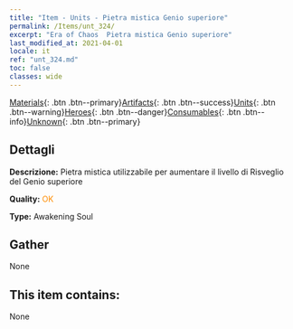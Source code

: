 ```yaml
---
title: "Item - Units - Pietra mistica Genio superiore"
permalink: /Items/unt_324/
excerpt: "Era of Chaos  Pietra mistica Genio superiore"
last_modified_at: 2021-04-01
locale: it
ref: "unt_324.md"
toc: false
classes: wide
---
```

 [Materials](/it/Items/){: .btn .btn--primary}[Artifacts](/it/Items/Artifacts/){: .btn .btn--success}[Units](/it/Items/Units/){: .btn .btn--warning}[Heroes](/it/Items/Heroes/){: .btn .btn--danger}[Consumables](/it/Items/Consumables/){: .btn .btn--info}[Unknown](/it/Items/Unknown/){: .btn .btn--primary}

## Dettagli
 **Descrizione:** Pietra mistica utilizzabile per aumentare il livello di Risveglio del Genio superiore

 **Quality:** <span style="color: #FF8C00">OK</span>

 **Type:** Awakening Soul

## Gather

  None

## This item contains:

  None

